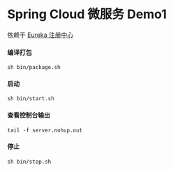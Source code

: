 # Spring Cloud 微服务 Demo1

依赖于 [Eureka 注册中心](https://github.com/microprograms/spring-cloud-starter-netflix-eureka-server-security-demo)

#### 编译打包

```shell
sh bin/package.sh
```

#### 启动

```shell
sh bin/start.sh
```

#### 查看控制台输出

```shell
tail -f server.nohup.out
```

#### 停止

```shell
sh bin/stop.sh
```
